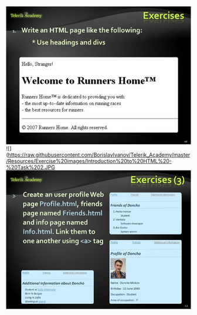 ![](https://raw.githubusercontent.com/BorislavIvanov/Telerik_Academy/master/Resources/Exercise%20images/Introduction%20to%20HTML%20-%20Task%201.JPG)
![](https://raw.githubusercontent.com/BorislavIvanov/Telerik_Academy/master/Resources/Exercise%20images/Introduction%20to%20HTML%20-%20Task%202.JPG
![](https://raw.githubusercontent.com/BorislavIvanov/Telerik_Academy/master/Resources/Exercise%20images/Introduction%20to%20HTML%20-%20Task%203.JPG)

